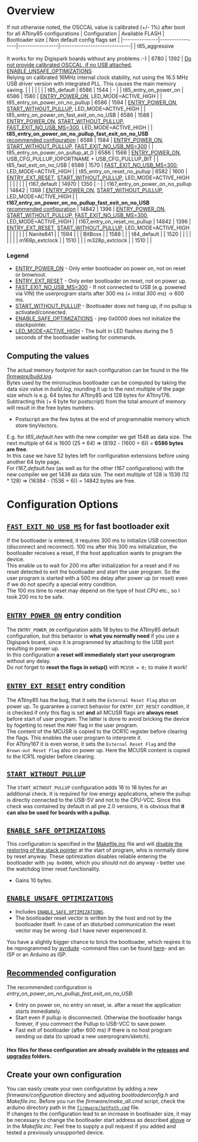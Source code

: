 # Overview
If not otherwise noted, the OSCCAL value is calibrated (+/- 1%) after boot for all ATtiny85 configurations
| Configuration | Available FLASH | Bootloader size | Non default config flags set |
|---------------|-----------------|-----------------|------------------------------|
| t85_aggressive<br/><br/>It works for my Digispark boards without any problems :-) | 6780 | 1392 | [Do not provide calibrated OSCCAL, if no USB attached](t85_aggressive/bootloaderconfig.h#L220), [ENABLE_UNSAFE_OPTIMIZATIONS](#enable_unsafe_optimizations)<br/>Relying on calibrated 16MHz internal clock stability, not using the 16.5 MHz USB driver version with integrated PLL. This causes the main memory saving. |
|  |  |  |  |
| t85_default | 6586 | 1544 | - |
| t85_entry_on_power_on | 6586 | 1580 | [ENTRY_POWER_ON](#entry_power_on-entry-condition), LED_MODE=ACTIVE_HIGH |
| t85_entry_on_power_on_no_pullup | 6586 | 1594 | [ENTRY_POWER_ON](#entry_power_on-entry-condition), [START_WITHOUT_PULLUP](#start_without_pullup), LED_MODE=ACTIVE_HIGH |
| t85_entry_on_power_on_fast_exit_on_no_USB | 6586 | 1588 | [ENTRY_POWER_ON](#entry_power_on-entry-condition), [START_WITHOUT_PULLUP](#start_without_pullup), [FAST_EXIT_NO_USB_MS=300](#fast_exit_no_usb_ms-for-fast-bootloader-exit), LED_MODE=ACTIVE_HIGH |
| **t85_entry_on_power_on_no_pullup_fast_exit_on_no_USB**<br/>[recommended configuration](#recommended-configuration) | 6586 | 1584 | [ENTRY_POWER_ON](#entry_power_on-entry-condition), [START_WITHOUT_PULLUP](#start_without_pullup), [FAST_EXIT_NO_USB_MS=300](#fast_exit_no_usb_ms-for-fast-bootloader-exit) |
| t85_entry_on_power_on_pullup_at_0 | 6586 | 1568 | [ENTRY_POWER_ON](#entry_power_on-entry-condition), USB_CFG_PULLUP_IOPORTNAME + USB_CFG_PULLUP_BIT |
| t85_fast_exit_on_no_USB | 6586 | 1570 | [FAST_EXIT_NO_USB_MS=300](#fast_exit_no_usb_ms-for-fast-bootloader-exit), LED_MODE=ACTIVE_HIGH |
| t85_entry_on_reset_no_pullup | 6582 | 1600 | [ENTRY_EXT_RESET](#entry_ext_reset-entry-condition), [START_WITHOUT_PULLUP](#start_without_pullup), LED_MODE=ACTIVE_HIGH |
|  |  |  |  |
| t167_default | 14970 | 1350 | - |
| t167_entry_on_power_on_no_pullup | 14842 | 1388 | [ENTRY_POWER_ON](#entry_power_on-entry-condition), [START_WITHOUT_PULLUP](#start_without_pullup), LED_MODE=ACTIVE_HIGH |
| **t167_entry_on_power_on_no_pullup_fast_exit_on_no_USB**<br/>[recommended configuration](#recommended-configuration) | 14842 | 1396 | [ENTRY_POWER_ON](#entry_power_on-entry-condition), [START_WITHOUT_PULLUP](#start_without_pullup), [FAST_EXIT_NO_USB_MS=300](#fast_exit_no_usb_ms-for-fast-bootloader-exit), LED_MODE=ACTIVE_HIGH |
| t167_entry_on_reset_no_pullup | 14842 | 1396 | [ENTRY_EXT_RESET](#entry_ext_reset-entry-condition), [START_WITHOUT_PULLUP](#start_without_pullup), LED_MODE=ACTIVE_HIGH |
|  |  |  |  |
| Nanite841 |  | 1594 |  |
| BitBoss |  | 1588 |  |
| t84_default |  | 1520 |  |
|  |  |  |  |
| m168p_extclock |  | 1510 |  |
| m328p_extclock |  | 1510 |  |

### Legend
- [ENTRY_POWER_ON](#entry_power_on-entry-condition) - Only enter bootloader on power on, not on reset or brownout.
- [ENTRY_EXT_RESET](#entry_ext_reset-entry-condition) - Only enter bootloader on reset, not on power up.
- [FAST_EXIT_NO_USB_MS=300](#fast_exit_no_usb_ms-for-fast-bootloader-exit) - If not connected to USB (e.g. powered via VIN) the userprogram starts after 300 ms (+ initial 300 ms) -> 600 ms.
- [START_WITHOUT_PULLUP](#start_without_pullup) - Bootloader does not hang up, if no pullup is activated/connected.
- [ENABLE_SAFE_OPTIMIZATIONS](#enable_safe_optimizations) - jmp 0x0000 does not initialize the stackpointer.
- [LED_MODE=ACTIVE_HIGH](https://github.com/ArminJo/micronucleus-firmware/blob/eebe73c46e7780d52c92e6f1c00c72edc26b7769/firmware/main.c#L527) - The built in LED flashes during the 5 seconds of the bootloader waiting for commands.

## Computing the values
The actual memory footprint for each configuration can be found in the file [*firmware/build.log*](firmware/build.log).<br/>
Bytes used by the mironucleus bootloader can be computed by taking the data size value in *build.log*, 
rounding it up to the next multiple of the page size which is e.g. 64 bytes for ATtiny85 and 128 bytes for ATtiny176.<br/>
Subtracting this (+ 6 byte for postscript) from the total amount of memory will result in the free bytes numbers.
- Postscript are the few bytes at the end of programmable memory which store tinyVectors.

E.g. for *t85_default.hex* with the new compiler we get 1548 as data size. The next multiple of 64 is 1600 (25 * 64) => (8192 - (1600 + 6)) = **6586 bytes are free**.<br/>
In this case we have 52 bytes left for configuration extensions before using another 64 byte page.<br/>
For *t167_default.hex* (as well as for the other t167 configurations) with the new compiler we get 1436 as data size. The next multiple of 128 is 1536 (12 * 128) => (16384 - (1536 + 6)) = 14842 bytes are free.<br/>

# Configuration Options

## [`FAST_EXIT_NO_USB_MS`](t85_fast_exit_on_no_USB/bootloaderconfig.h#L184) for fast bootloader exit
If the bootloader is entered, it requires 300 ms to initialize USB connection (disconnect and reconnect). 
100 ms after this 300 ms initialization, the bootloader receives a reset, if the host application wants to program the device.<br/>
This enable us to wait for 200 ms after initialization for a reset and if no reset detected to exit the bootloader and start the user program. 
So the user program is started with a 500 ms delay after power up (or reset) even if we do not specify a special entry condition.<br/>
The 100 ms time to reset may depend on the type of host CPU etc., so I took 200 ms to be safe. 

## [`ENTRY_POWER_ON`](t85_entry_on_power_on/bootloaderconfig.h#L108) entry condition
The `ENTRY_POWER_ON` configuration adds 18 bytes to the ATtiny85 default configuration, but this behavior is **what you normally need** if you use a Digispark board, since it is programmed by attaching to the USB port resulting in power up.<br/>
In this configuration **a reset will immediately start your userprogram** without any delay.<br/>
Do not forget to **reset the flags in setup()** with `MCUSR = 0;` to make it work!<br/>

## [`ENTRY_EXT_RESET`](t85_entry_on_reset_no_pullup/bootloaderconfig.h#L122) entry condition
The ATtiny85 has the bug, that it sets the `External Reset Flag` also on power up. To guarantee a correct behavior for `ENTRY_EXT_RESET` condition, it is checked if only this flag is set **and** all MCUSR flags are **always reset** before start of user program. The latter is done to avoid bricking the device by fogetting to reset the `PORF` flag in the user program.<br/>
The content of the MCUSR is copied to the OCR1C register before clearing the flags. This enables the user program to interprete it.<br/>
For ATtiny167 it is even worse, it sets the `External Reset Flag` and the `Brown-out Reset Flag` also on power up. Here the MCUSR content is copied to the ICR1L register before clearing.<br/>

## [`START_WITHOUT_PULLUP`](t85_entry_on_power_on_no_pullup_fast_exit_on_no_USB/bootloaderconfig.h#L207)
The `START_WITHOUT_PULLUP` configuration adds 16 to 18 bytes for an additional check. It is required for low energy applications, where the pullup is directly connected to the USB-5V and not to the CPU-VCC. Since this check was contained by default in all pre 2.0 versions, it is obvious that **it can also be used for boards with a pullup**.

## [`ENABLE_SAFE_OPTIMIZATIONS`](https://github.com/ArminJo/micronucleus-firmware/tree/master/firmware/crt1.S#L99)
This configuration is specified in the [Makefile.inc](t85_fast_exit_on_no_USB/Makefile.inc#L18) file and will [disable the restoring of the stack pointer](firmware/crt1.S#L102) at the start of program, whis is normally done by reset anyway. These optimization disables reliable entering the bootloader with `jmp 0x0000`, which you should not do anyway - better use the watchdog timer reset functionality.<br/>
- Gains 10 bytes.

## [`ENABLE_UNSAFE_OPTIMIZATIONS`](https://github.com/ArminJo/micronucleus-firmware/tree/master/firmware/crt1.S#L99)
- Includes [`ENABLE_SAFE_OPTIMIZATIONS`](#enable_safe_optimizations).
- The bootloader reset vector is written by the host and not by the bootloader itself. In case of an disturbed communication the reset vector may be wrong -but I have never experienced it.

You have a slightly bigger chance to brick the bootloader, which reqires it to be reprogrammed by [avrdude](windows_exe) -command files can be found [here](utils)- and an ISP or an Arduino as ISP.

## [Recommended](t85_entry_on_power_on_no_pullup_fast_exit_on_no_USB) configuration
The recommended configuration is *entry_on_power_on_no_pullup_fast_exit_on_no_USB*:
- Entry on power on, no entry on reset, ie. after a reset the application starts immediately.
- Start even if pullup is disconnected. Otherwise the bootloader hangs forever, if you commect the Pullup to USB-VCC to save power.
- Fast exit of bootloader (after 600 ms) if there is no host program sending us data (to upload a new userprogram/sketch).

#### Hex files for these configuration are already available in the [releases](/firmware/releases) and [upgrades](/firmware/upgrades) folders.

## Create your own configuration
You can easily create your own configuration by adding a new *firmware/configuration* directory and adjusting *bootloaderconfig.h* and *Makefile.inc*. Before you run the *firmware/make_all.cmd* script, check the arduino directory path in the [`firmware/SetPath.cmd`](/firmware/SetPath.cmd#L1) file.<br/>
If changes to the configuration lead to an increase in bootloader size, it may be necessary to change the bootloader start address as described [above](#computing-the-values) or in the *Makefile.inc*.
Feel free to supply a pull request if you added and tested a previously unsupported device.
